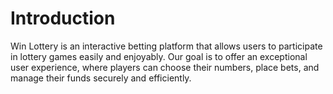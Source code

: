 # Introduction

Win Lottery is an interactive betting platform that allows users to participate in lottery games easily and enjoyably. Our goal is to offer an exceptional user experience, where players can choose their numbers, place bets, and manage their funds securely and efficiently.

